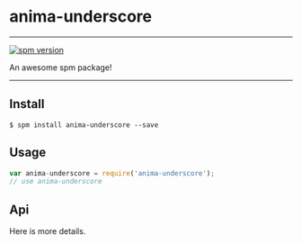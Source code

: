 # anima-underscore

---

[![spm version](http://spmjs.io/badge/anima-underscore)](http://spmjs.io/package/anima-underscore)

An awesome spm package!

---

## Install

```
$ spm install anima-underscore --save
```

## Usage

```js
var anima-underscore = require('anima-underscore');
// use anima-underscore
```

## Api

Here is more details.

